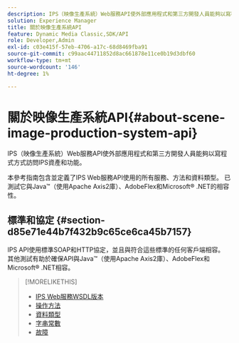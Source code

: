 ```yaml
---
description: IPS（映像生產系統）Web服務API使外部應用程式和第三方開發人員能夠以寫程式方式訪問IPS資產和功能。
solution: Experience Manager
title: 關於映像生產系統API
feature: Dynamic Media Classic,SDK/API
role: Developer,Admin
exl-id: c03e415f-57eb-4706-a17c-68d8469fba91
source-git-commit: c99aac44711852d8ac661878e11ce0b19d3dbf60
workflow-type: tm+mt
source-wordcount: '146'
ht-degree: 1%

---
```


# 關於映像生產系統API{#about-scene-image-production-system-api}

IPS（映像生產系統）Web服務API使外部應用程式和第三方開發人員能夠以寫程式方式訪問IPS資產和功能。

本參考指南包含並定義了IPS Web服務API使用的所有服務、方法和資料類型。 已測試它與Java™（使用Apache Axis2庫）、AdobeFlex和Microsoft® .NET的相容性。

## 標準和協定 {#section-d85e71e44b7f432b9c65ce6ca45b7157}

IPS API使用標準SOAP和HTTP協定，並且與符合這些標準的任何客戶端相容。 其他測試有助於確保API與Java™（使用Apache Axis2庫）、AdobeFlex和Microsoft® .NET相容。

>[!MORELIKETHIS]
>
>* [IPS Web服務WSDL版本](c-wsdl-versions.md#concept-aff3e13f3b59486882260b5f2e962226)
>* [操作方法](operations/c-operations-intro/c-methods/c-methods.md)
>* [資料類型](types/c-data-types/c-data-types.md#concept-dcf2ce73ff334e22bc4c634e3a0a50a6)
>* [字串常數](string-constants/c-string-constants/c-string-constants.md)
>* [故障](faults/c-faults/c-faults.md#concept-28c5e495f39443ecab05384d8cf8ab6b)


